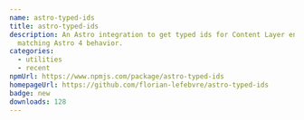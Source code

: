 ```yaml
---
name: astro-typed-ids
title: astro-typed-ids
description: An Astro integration to get typed ids for Content Layer entries,
  matching Astro 4 behavior.
categories:
  - utilities
  - recent
npmUrl: https://www.npmjs.com/package/astro-typed-ids
homepageUrl: https://github.com/florian-lefebvre/astro-typed-ids
badge: new
downloads: 128
---
```

